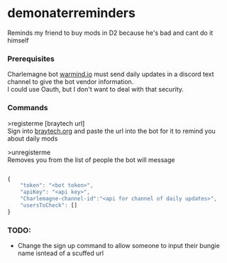 # demonaterreminders
Reminds my friend to buy mods in D2 because he's bad and cant do it himself


### Prerequisites

Charlemagne bot [warmind.io](https://warmind.io/) must send daily updates in a discord text channel to give the bot vendor information.<br>
I could use Oauth, but I don't want to deal with that security.

### Commands

\>registerme [braytech url]<br>
Sign into [braytech.org](https://braytech.org) and paste the url into the bot for it to remind you about daily mods<br>

\>unregisterme <br>
Removes you from the list of people the bot will message


```javascript

{
    "token": "<bot token>",
    "apiKey": "<api key>",
    "Charlemagne-channel-id":"<api for channel of daily updates>",
    "usersToCheck": []
}

```

### TODO:
- Change the sign up command to allow someone to input their bungie name isntead of a scuffed url
